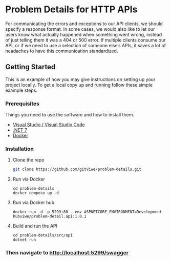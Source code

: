 <!-- ABOUT THE PROJECT -->
# Problem Details for HTTP APIs

For communicating the errors and exceptions to our API clients, we should specify a response format. In some cases, we would also like to let our users know what actually happened when something went wrong, instead of just telling them it was a 404 or 500 error.
If multiple clients consume our API, or if we need to use a selection of someone else’s APIs, it saves a lot of headaches to have this communication standardized.


<!-- GETTING STARTED -->
## Getting Started

This is an example of how you may give instructions on setting up your project locally.
To get a local copy up and running follow these simple example steps.

### Prerequisites

Things you need to use the software and how to install them.
* [Visual Studio / Visual Studio Code](https://visualstudio.microsoft.com/)
* [.NET 7](https://devblogs.microsoft.com/dotnet/announcing-dotnet-7/)
* [Docker](https://www.docker.com/)

### Installation

1. Clone the repo
   ```sh
   git clone https://github.com/gitViwe/problem-details.git
   ```
2. Run via Docker
   ```
   cd problem-details
   docker compose up -d
   ```
2. Run via Docker hub
   ```
   docker run -d -p 5299:80 --env ASPNETCORE_ENVIRONMENT=Development hubviwe/problem-detail.api:1.0.1
   ```
3. Build and run the API
   ```
   cd problem-details/src/api
   dotnet run
   ```

### Then navigate to [http://localhost:5299/swagger](http://localhost:5299/swagger)
